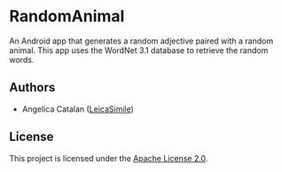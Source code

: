 # RandomAnimal
An Android app that generates a random adjective paired with a random animal. This app uses the WordNet 3.1 database to retrieve the random words.

## Authors
* Angelica Catalan ([LeicaSimile](https://github.com/LeicaSimile))

## License
This project is licensed under the [Apache License 2.0](LICENSE).